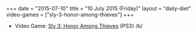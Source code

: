 +++
date = "2015-07-10"
title = "10 July 2015 (Friday)"
layout = "daily-diet"
video-games = ["sly-3-honor-among-thieves"]
+++


* Video Game: [Sly 3: Honor Among Thieves](/video-games/sly-3-honor-among-thieves) {PS3} /b/